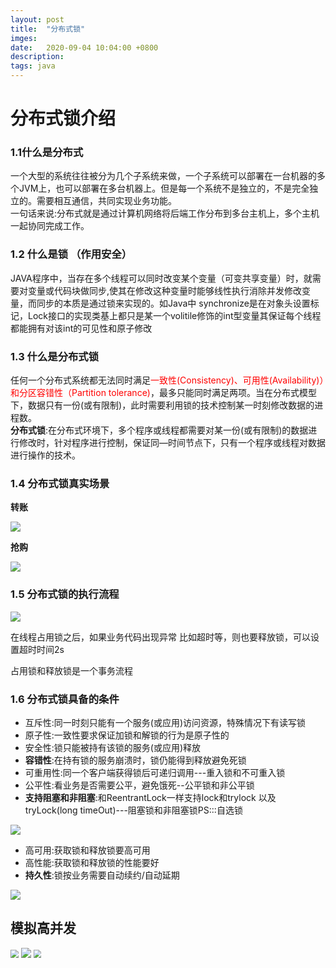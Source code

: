 ```yaml
---
layout: post
title:  "分布式锁"
imges: 
date:   2020-09-04 10:04:00 +0800
description: 
tags: java
---
```



# 分布式锁介绍

### 1.1什么是分布式

一个大型的系统往往被分为几个子系统来做，一个子系统可以部署在一台机器的多个JVM上，也可以部署在多台机器上。但是每一个系统不是独立的，不是完全独立的。需要相互通信，共同实现业务功能。   
一句话来说:分布式就是通过计算机网络将后端工作分布到多台主机上，多个主机一起协同完成工作。    

### 1.2 什么是锁 （作用安全）

JAVA程序中，当存在多个线程可以同时改变某个变量（可变共享变量）时，就需要对变量或代码块做同步,使其在修改这种变量时能够线性执行消除并发修改变量，而同步的本质是通过锁来实现的。如Java中 synchronize是在对象头设置标记，Lock接口的实现类基上都只是某一个volitile修饰的int型变量其保证每个线程都能拥有对该int的可见性和原子修改     

### 1.3 什么是分布式锁

任何一个分布式系统都无法同时满足<font style="color:red">一致性(Consistency)、可用性(Availability)）和分区容错性（Partition tolerance)</font>，最多只能同时满足两项。当在分布式模型下，数据只有一份(或有限制)，此时需要利用锁的技术控制某一时刻修改数据的进程数。	   
**分布式锁**:在分布式环境下，多个程序或线程都需要对某一份(或有限制)的数据进行修改时，针对程序进行控制，保证同—时间节点下，只有一个程序或线程对数据进行操作的技术。    





### 1.4 分布式锁真实场景

**转账**

 <img src="https://gitee.com/zengyimingming/picrepo/raw/master/images/20200904112008.png"  />



**抢购**

<img src="https://gitee.com/zengyimingming/picrepo/raw/master/images/20200904112731.png"  />



###  1.5 分布式锁的执行流程

<img src="https://gitee.com/zengyimingming/picrepo/raw/master/images/20200904113300.png" />



在线程占用锁之后，如果业务代码出现异常 比如超时等，则也要释放锁，可以设置超时时间2s              

占用锁和释放锁是一个事务流程   

### 1.6 分布式锁具备的条件

* 互斥性:同一时刻只能有一个服务(或应用)访问资源，特殊情况下有读写锁   
* 原子性:一致性要求保证加锁和解锁的行为是原子性的   
* 安全性:锁只能被持有该锁的服务(或应用)释放   
* **容错性**:在持有锁的服务崩溃时，锁仍能得到释放避免死锁   
* 可重用性:同一个客户端获得锁后可递归调用---重入锁和不可重入锁   
* 公平性:看业务是否需要公平，避免饿死--公平锁和非公平锁  
* **支持阻塞和非阻塞**:和ReentrantLock一样支持lock和trylock 以及tryLock(long timeOut)---阻塞锁和非阻塞锁PS:::自选锁

<img src="https://gitee.com/zengyimingming/picrepo/raw/master/images/20200904114827.png" />

* 高可用:获取锁和释放锁要高可用    
* 高性能:获取锁和释放锁的性能要好    
* **持久性**:锁按业务需要自动续约/自动延期     

<img src="https://gitee.com/zengyimingming/picrepo/raw/master/images/20200904115036.png" />





## 模拟高并发

<img src="https://gitee.com/zengyimingming/picrepo/raw/master/images/20200904124313.png" style="zoom:80%;" />



<img src="https://gitee.com/zengyimingming/picrepo/raw/master/images/20200904143348.png" />



<img src="https://gitee.com/zengyimingming/picrepo/raw/master/images/20200904143642.png" style="zoom:80%;" />



